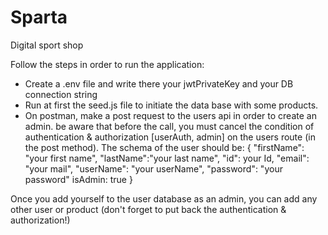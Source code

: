# Sparta
Digital sport shop

Follow the steps in order to run the application:

- Create a .env file and write there your jwtPrivateKey and your DB connection string
- Run at first the seed.js file to initiate the data base with some products.
- On postman, make a post request to the users api in order to create an admin. be aware that before the call, you must cancel the condition of 
authentication & authorization [userAuth, admin] on the users route (in the post method).
The schema of the user should be:
{
  "firstName": "your first name",
  "lastName":"your last name",
  "id": your Id,
  "email": "your mail",
  "userName": "your userName",
  "password": "your password"
  isAdmin: true
}

Once you add yourself to the user database as an admin, you can add any other user or product (don't forget to put back the authentication & authorization!)
